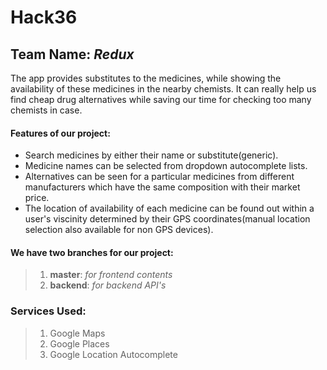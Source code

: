# Hack36

## Team Name: _Redux_

The app provides substitutes to the medicines, while showing the availability of these medicines in the nearby chemists.
It can really help us find cheap drug alternatives  while saving our time for checking too many chemists in case.

#### Features of our project:
* Search medicines by either their name or substitute(generic).
* Medicine names can be selected from dropdown autocomplete lists.
* Alternatives can be seen for a particular medicines from different manufacturers which have the same composition with their market price.
* The location of availability of each medicine can be found out within a user's viscinity determined by their GPS coordinates(manual location selection also available for non GPS devices).

#### We have two branches for our project:
>1. **master**:  _for frontend contents_
>2. **backend**:  _for backend API's_

### Services Used:
>1. Google Maps
>2. Google Places
>3. Google Location Autocomplete
